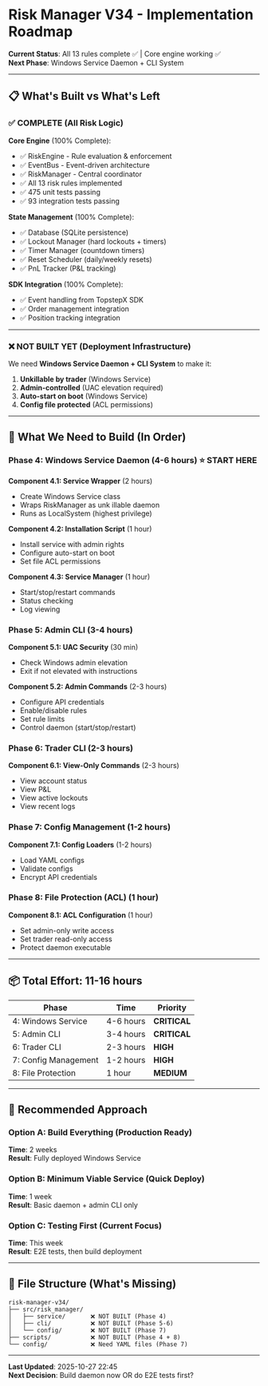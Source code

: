 # Risk Manager V34 - Implementation Roadmap

**Current Status**: All 13 rules complete ✅ | Core engine working ✅  
**Next Phase**: Windows Service Daemon + CLI System

---

## 📋 What's Built vs What's Left

### ✅ COMPLETE (All Risk Logic)

**Core Engine** (100% Complete):
- ✅ RiskEngine - Rule evaluation & enforcement
- ✅ EventBus - Event-driven architecture  
- ✅ RiskManager - Central coordinator
- ✅ All 13 risk rules implemented
- ✅ 475 unit tests passing
- ✅ 93 integration tests passing

**State Management** (100% Complete):
- ✅ Database (SQLite persistence)
- ✅ Lockout Manager (hard lockouts + timers)
- ✅ Timer Manager (countdown timers)
- ✅ Reset Scheduler (daily/weekly resets)
- ✅ PnL Tracker (P&L tracking)

**SDK Integration** (100% Complete):
- ✅ Event handling from TopstepX SDK
- ✅ Order management integration
- ✅ Position tracking integration

---

### ❌ NOT BUILT YET (Deployment Infrastructure)

We need **Windows Service Daemon + CLI System** to make it:
1. **Unkillable by trader** (Windows Service)
2. **Admin-controlled** (UAC elevation required)
3. **Auto-start on boot** (Windows Service)
4. **Config file protected** (ACL permissions)

---

## 🎯 What We Need to Build (In Order)

### **Phase 4: Windows Service Daemon** (4-6 hours) ⭐ START HERE

**Component 4.1: Service Wrapper** (2 hours)
- Create Windows Service class
- Wraps RiskManager as unk illable daemon
- Runs as LocalSystem (highest privilege)

**Component 4.2: Installation Script** (1 hour)
- Install service with admin rights
- Configure auto-start on boot
- Set file ACL permissions

**Component 4.3: Service Manager** (1 hour)
- Start/stop/restart commands
- Status checking
- Log viewing

### **Phase 5: Admin CLI** (3-4 hours)

**Component 5.1: UAC Security** (30 min)
- Check Windows admin elevation
- Exit if not elevated with instructions

**Component 5.2: Admin Commands** (2-3 hours)
- Configure API credentials
- Enable/disable rules
- Set rule limits
- Control daemon (start/stop/restart)

### **Phase 6: Trader CLI** (2-3 hours)

**Component 6.1: View-Only Commands** (2-3 hours)
- View account status
- View P&L
- View active lockouts
- View recent logs

### **Phase 7: Config Management** (1-2 hours)

**Component 7.1: Config Loaders** (1-2 hours)
- Load YAML configs
- Validate configs
- Encrypt API credentials

### **Phase 8: File Protection (ACL)** (1 hour)

**Component 8.1: ACL Configuration** (1 hour)
- Set admin-only write access
- Set trader read-only access
- Protect daemon executable

---

## 📦 Total Effort: 11-16 hours

| Phase | Time | Priority |
|-------|------|----------|
| 4: Windows Service | 4-6 hours | **CRITICAL** |
| 5: Admin CLI | 3-4 hours | **CRITICAL** |
| 6: Trader CLI | 2-3 hours | **HIGH** |
| 7: Config Management | 1-2 hours | **HIGH** |
| 8: File Protection | 1 hour | **MEDIUM** |

---

## 🚀 Recommended Approach

### **Option A: Build Everything (Production Ready)** 
**Time**: 2 weeks  
**Result**: Fully deployed Windows Service  

### **Option B: Minimum Viable Service (Quick Deploy)**
**Time**: 1 week  
**Result**: Basic daemon + admin CLI only

### **Option C: Testing First (Current Focus)**
**Time**: This week  
**Result**: E2E tests, then build deployment

---

## 📝 File Structure (What's Missing)

```
risk-manager-v34/
├── src/risk_manager/
│   ├── service/       ❌ NOT BUILT (Phase 4)
│   ├── cli/           ❌ NOT BUILT (Phase 5-6)
│   └── config/        ❌ NOT BUILT (Phase 7)
├── scripts/           ❌ NOT BUILT (Phase 4 + 8)
└── config/            ❌ Need YAML files (Phase 7)
```

---

**Last Updated**: 2025-10-27 22:45  
**Next Decision**: Build daemon now OR do E2E tests first?
